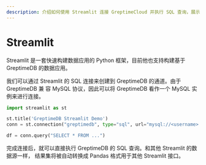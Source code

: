 ```yaml
---
description: 介绍如何使用 Streamlit 连接 GreptimeCloud 并执行 SQL 查询，展示数据应用的构建示例。
---
```


# Streamlit

Streamlit 是一套快速构建数据应用的 Python 框架，目前他也支持构建基于 GreptimeDB
的数据应用。

我们可以通过 Streamlit 的 SQL 连接来创建到 GreptimeDB 的通道。由于 GreptimeDB 兼
容 MySQL 协议，因此可以将 GreptimeDB 看作一个 MySQL 实例来进行连接。

```python
import streamlit as st

st.title('GreptimeDB Streamlit Demo')
conn = st.connection("greptimedb", type="sql", url="mysql://<username>:<password>@<host>:4002/<dbname>")

df = conn.query("SELECT * FROM ...")
```

完成连接后，就可以直接执行 GreptimeDB 的 SQL 查询。和其他 Streamlit 的数据源一样，
结果集将被自动转换成 Pandas 格式用于其他 Streamlit 接口。
